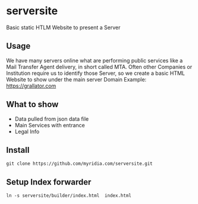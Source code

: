 # serversite
Basic static HTLM Website to present a Server

## Usage
We have many servers online what are performing public services like a Mail Transfer Agent delivery, in short called MTA.
Often other Companies or Institution require us to identify those Server, so we create a basic HTML Website to show under the main server Domain
Example: https://grallator.com

## What to show
* Data pulled from json data file
* Main Services with entrance
* Legal Info

## Install
```
git clone https://github.com/myridia.com/serversite.git
```

## Setup Index forwarder
```
ln -s serversite/builder/index.html  index.html
```